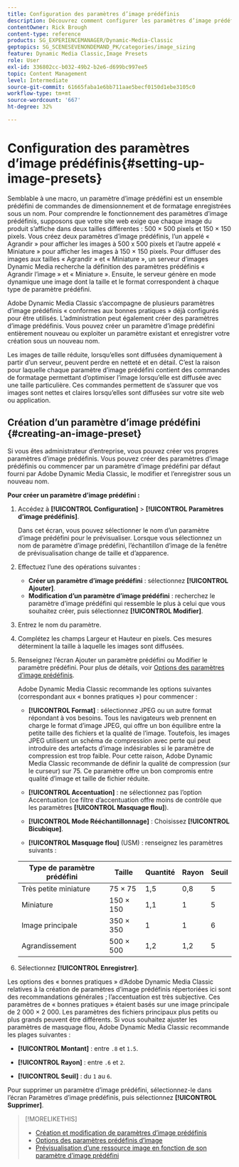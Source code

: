 ```yaml
---
title: Configuration des paramètres d’image prédéfinis
description: Découvrez comment configurer les paramètres d’image prédéfinis dans Adobe Dynamic Media Classic.
contentOwner: Rick Brough
content-type: reference
products: SG_EXPERIENCEMANAGER/Dynamic-Media-Classic
geptopics: SG_SCENESEVENONDEMAND_PK/categories/image_sizing
feature: Dynamic Media Classic,Image Presets
role: User
exl-id: 336802cc-b032-49b2-b2e6-d699bc997ee5
topic: Content Management
level: Intermediate
source-git-commit: 61665faba1e6bb711aae5becf0150d1ebe3105c0
workflow-type: tm+mt
source-wordcount: '667'
ht-degree: 32%

---
```


# Configuration des paramètres d’image prédéfinis{#setting-up-image-presets}

Semblable à une macro, un paramètre d’image prédéfini est un ensemble prédéfini de commandes de dimensionnement et de formatage enregistrées sous un nom. Pour comprendre le fonctionnement des paramètres d’image prédéfinis, supposons que votre site web exige que chaque image du produit s’affiche dans deux tailles différentes : 500 × 500 pixels et 150 × 150 pixels. Vous créez deux paramètres d’image prédéfinis, l’un appelé « Agrandir » pour afficher les images à 500 x 500 pixels et l’autre appelé « Miniature » pour afficher les images à 150 × 150 pixels. Pour diffuser des images aux tailles « Agrandir » et « Miniature », un serveur d’images Dynamic Media recherche la définition des paramètres prédéfinis « Agrandir l’image » et « Miniature ». Ensuite, le serveur génère en mode dynamique une image dont la taille et le format correspondent à chaque type de paramètre prédéfini.

Adobe Dynamic Media Classic s’accompagne de plusieurs paramètres d’image prédéfinis « conformes aux bonnes pratiques » déjà configurés pour être utilisés. L’administration peut également créer des paramètres d’image prédéfinis. Vous pouvez créer un paramètre d’image prédéfini entièrement nouveau ou exploiter un paramètre existant et enregistrer votre création sous un nouveau nom.

Les images de taille réduite, lorsqu’elles sont diffusées dynamiquement à partir d’un serveur, peuvent perdre en netteté et en détail. C’est la raison pour laquelle chaque paramètre d’image prédéfini contient des commandes de formatage permettant d’optimiser l’image lorsqu’elle est diffusée avec une taille particulière. Ces commandes permettent de s’assurer que vos images sont nettes et claires lorsqu’elles sont diffusées sur votre site web ou application.

## Création d’un paramètre d’image prédéfini {#creating-an-image-preset}

Si vous êtes administrateur d’entreprise, vous pouvez créer vos propres paramètres d’image prédéfinis. Vous pouvez créer des paramètres d’image prédéfinis ou commencer par un paramètre d’image prédéfini par défaut fourni par Adobe Dynamic Media Classic, le modifier et l’enregistrer sous un nouveau nom.

**Pour créer un paramètre d’image prédéfini :**

1. Accédez à **[!UICONTROL Configuration]** > **[!UICONTROL Paramètres d’image prédéfinis]**.

   Dans cet écran, vous pouvez sélectionner le nom d’un paramètre d’image prédéfini pour le prévisualiser. Lorsque vous sélectionnez un nom de paramètre d’image prédéfini, l’échantillon d’image de la fenêtre de prévisualisation change de taille et d’apparence.

1. Effectuez l’une des opérations suivantes :

   * **Créer un paramètre d’image prédéfini** : sélectionnez **[!UICONTROL Ajouter]**.
   * **Modification d’un paramètre d’image prédéfini** : recherchez le paramètre d’image prédéfini qui ressemble le plus à celui que vous souhaitez créer, puis sélectionnez **[!UICONTROL Modifier]**.

1. Entrez le nom du paramètre.
1. Complétez les champs Largeur et Hauteur en pixels. Ces mesures déterminent la taille à laquelle les images sont diffusées.
1. Renseignez l’écran Ajouter un paramètre prédéfini ou Modifier le paramètre prédéfini. Pour plus de détails, voir [Options des paramètres d’image prédéfinis](application-setup.md#image_preset_options).

   Adobe Dynamic Media Classic recommande les options suivantes (correspondant aux « bonnes pratiques ») pour commencer :

   * **[!UICONTROL Format]** : sélectionnez JPEG ou un autre format répondant à vos besoins. Tous les navigateurs web prennent en charge le format d’image JPEG, qui offre un bon équilibre entre la petite taille des fichiers et la qualité de l’image. Toutefois, les images JPEG utilisent un schéma de compression avec perte qui peut introduire des artefacts d’image indésirables si le paramètre de compression est trop faible. Pour cette raison, Adobe Dynamic Media Classic recommande de définir la qualité de compression (sur le curseur) sur 75. Ce paramètre offre un bon compromis entre qualité d’image et taille de fichier réduite.

   * **[!UICONTROL Accentuation]** : ne sélectionnez pas l’option Accentuation (ce filtre d’accentuation offre moins de contrôle que les paramètres **[!UICONTROL Masquage flou]**).

   * **[!UICONTROL Mode Rééchantillonnage]** : Choisissez **[!UICONTROL Bicubique]**.

   * **[!UICONTROL Masquage flou]** (USM) : renseignez les paramètres suivants :

   | Type de paramètre prédéfini | Taille | Quantité | Rayon | Seuil |
   | --- | --- | --- | --- | --- |
   | Très petite miniature | 75 × 75 | 1,5 | 0,8 | 5 |
   | Miniature | 150 × 150 | 1,1 | 1 | 5 |
   | Image principale | 350 × 350 | 1 | 1 | 6 |
   | Agrandissement | 500 × 500 | 1,2 | 1,2 | 5 |

1. Sélectionnez **[!UICONTROL Enregistrer]**.

Les options des « bonnes pratiques » d’Adobe Dynamic Media Classic relatives à la création de paramètres d’image prédéfinis répertoriées ici sont des recommandations générales ; l’accentuation est très subjective. Ces paramètres de « bonnes pratiques » étaient basés sur une image principale de 2 000 × 2 000. Les paramètres des fichiers principaux plus petits ou plus grands peuvent être différents. Si vous souhaitez ajuster les paramètres de masquage flou, Adobe Dynamic Media Classic recommande les plages suivantes :

* **[!UICONTROL Montant]** : entre `.8` et `1.5`.

* **[!UICONTROL Rayon]** : entre `.6` et `2`.

* **[!UICONTROL Seuil]** : du `1` au `6`.

Pour supprimer un paramètre d’image prédéfini, sélectionnez-le dans l’écran Paramètres d’image prédéfinis, puis sélectionnez **[!UICONTROL Supprimer]**.

>[!MORELIKETHIS]
>
>* [Création et modification de paramètres d’image prédéfinis](application-setup.md#creating_and_editing_image_presets)
>* [Options des paramètres prédéfinis d’image](application-setup.md#image_preset_options)
>* [Prévisualisation d’une ressource image en fonction de son paramètre d’image prédéfini](previewing-asset.md#previewing_an_image_asset_based_on_its_image_preset)
